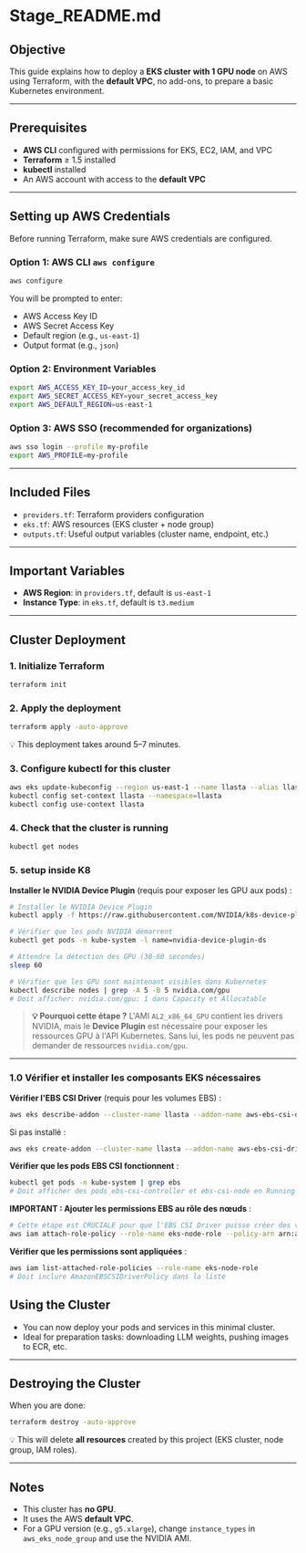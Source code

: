 # Stage\_README.md

## Objective

This guide explains how to deploy a **EKS cluster with 1 GPU node** on AWS using Terraform, with the **default VPC**, no add-ons, to prepare a basic Kubernetes environment.

---

## **Prerequisites**

* **AWS CLI** configured with permissions for EKS, EC2, IAM, and VPC
* **Terraform** ≥ 1.5 installed
* **kubectl** installed
* An AWS account with access to the **default VPC**

---

## **Setting up AWS Credentials**

Before running Terraform, make sure AWS credentials are configured.

### Option 1: AWS CLI `aws configure`

```bash
aws configure
```

You will be prompted to enter:

* AWS Access Key ID
* AWS Secret Access Key
* Default region (e.g., `us-east-1`)
* Output format (e.g., `json`)

### Option 2: Environment Variables

```bash
export AWS_ACCESS_KEY_ID=your_access_key_id
export AWS_SECRET_ACCESS_KEY=your_secret_access_key
export AWS_DEFAULT_REGION=us-east-1
```

### Option 3: AWS SSO (recommended for organizations)

```bash
aws sso login --profile my-profile
export AWS_PROFILE=my-profile
```

---

## **Included Files**

* `providers.tf`: Terraform providers configuration
* `eks.tf`: AWS resources (EKS cluster + node group)
* `outputs.tf`: Useful output variables (cluster name, endpoint, etc.)

---

## **Important Variables**

* **AWS Region**: in `providers.tf`, default is `us-east-1`
* **Instance Type**: in `eks.tf`, default is `t3.medium`

---

## **Cluster Deployment**

### 1. Initialize Terraform

```bash
terraform init
```

### 2. Apply the deployment

```bash
terraform apply -auto-approve
```

💡 This deployment takes around 5–7 minutes.

### 3. Configure kubectl for this cluster

```bash
aws eks update-kubeconfig --region us-east-1 --name llasta --alias llasta
kubectl config set-context llasta --namespace=llasta
kubectl config use-context llasta
```

### 4. Check that the cluster is running

```bash
kubectl get nodes
```
### 5. setup inside K8

**Installer le NVIDIA Device Plugin** (requis pour exposer les GPU aux pods) :
```bash
# Installer le NVIDIA Device Plugin
kubectl apply -f https://raw.githubusercontent.com/NVIDIA/k8s-device-plugin/v0.14.1/nvidia-device-plugin.yml

# Vérifier que les pods NVIDIA démarrent
kubectl get pods -n kube-system -l name=nvidia-device-plugin-ds

# Attendre la détection des GPU (30-60 secondes)
sleep 60

# Vérifier que les GPU sont maintenant visibles dans Kubernetes
kubectl describe nodes | grep -A 5 -B 5 nvidia.com/gpu
# Doit afficher: nvidia.com/gpu: 1 dans Capacity et Allocatable
```

> **💡 Pourquoi cette étape ?** L'AMI `AL2_x86_64_GPU` contient les drivers NVIDIA, mais le **Device Plugin** est nécessaire pour exposer les ressources GPU à l'API Kubernetes. Sans lui, les pods ne peuvent pas demander de ressources `nvidia.com/gpu`.

---

### 1.0 Vérifier et installer les composants EKS nécessaires

**Vérifier l'EBS CSI Driver** (requis pour les volumes EBS) :
```bash
aws eks describe-addon --cluster-name llasta --addon-name aws-ebs-csi-driver --region us-east-1
```

Si pas installé :
```bash
aws eks create-addon --cluster-name llasta --addon-name aws-ebs-csi-driver --region us-east-1
```

**Vérifier que les pods EBS CSI fonctionnent** :
```bash
kubectl get pods -n kube-system | grep ebs
# Doit afficher des pods ebs-csi-controller et ebs-csi-node en Running
```

**IMPORTANT : Ajouter les permissions EBS au rôle des nœuds** :
```bash
# Cette étape est CRUCIALE pour que l'EBS CSI Driver puisse créer des volumes
aws iam attach-role-policy --role-name eks-node-role --policy-arn arn:aws:iam::aws:policy/service-role/AmazonEBSCSIDriverPolicy
```

**Vérifier que les permissions sont appliquées** :
```bash
aws iam list-attached-role-policies --role-name eks-node-role
# Doit inclure AmazonEBSCSIDriverPolicy dans la liste
```

## **Using the Cluster**

* You can now deploy your pods and services in this minimal cluster.
* Ideal for preparation tasks: downloading LLM weights, pushing images to ECR, etc.

---

## **Destroying the Cluster**

When you are done:

```bash
terraform destroy -auto-approve
```

💡 This will delete **all resources** created by this project (EKS cluster, node group, IAM roles).

---

## **Notes**

* This cluster has **no GPU**.
* It uses the AWS **default VPC**.
* For a GPU version (e.g., `g5.xlarge`), change `instance_types` in `aws_eks_node_group` and use the NVIDIA AMI.
